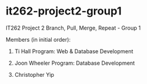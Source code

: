 # it262-project2-group1
IT262 Project 2 Branch, Pull, Merge, Repeat - Group 1 

Members (in initial order):

1) Ti Hall
        Program: Web & Database Development

2) Joon Wheeler
        Program: Database Development

3) Christopher Yip
